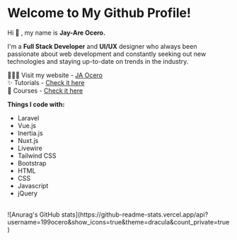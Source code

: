 # Welcome to My Github Profile!

Hi 👋 , my name is **Jay-Are Ocero.**

I'm a **Full Stack Developer** and **UI/UX** designer who always been passionate about web development and constantly seeking out new technologies and staying up-to-date on trends in the industry.

👨🏻‍💻 Visit my website -  [JA Ocero](https://jaocero.com/)
<br>
✨ Tutorials - [Check it here](https://jaocero.com/tutorials)
<br>
📖 Courses - [Check it here](https://jaocero.com/courses)


**Things I code with:**

 - Laravel
 - Vue.js
 - Inertia.js
 - Nuxt.js
 - Livewire
 - Tailwind CSS
 - Bootstrap
 - HTML
 - CSS
 - Javascript
 - jQuery

<br>
![Anurag's GitHub stats](https://github-readme-stats.vercel.app/api?username=199ocero&show_icons=true&theme=dracula&count_private=true)
